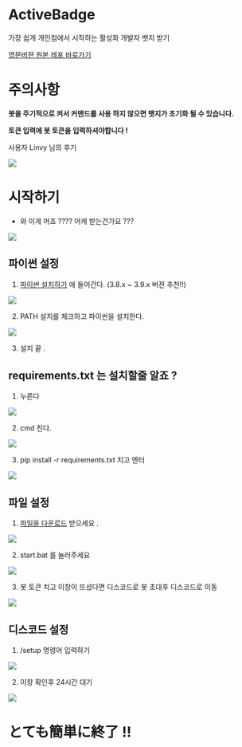 # ActiveBadge
가장 쉽게 개인컴에서 시작하는 활성화 개발자 뱃지 받기

[영문버젼 원본 레포 바로가기](https://github.com/AlexFlipnote/GiveMeBadge)

# 주의사항
**봇을 주기적으로 켜서 커맨드를 사용 하지 않으면 뱃지가 초기화 될 수 있습니다.**

**토큰 입력에 봇 토큰을 입력하셔야합니다 !**

사용자 Linvy 님의 후기

![](https://user-images.githubusercontent.com/87593151/221869849-92850aad-e7b9-4474-b250-cb82a1686ef3.png)


# 시작하기
- 와 이게 머죠 ???? 어캐 받는건가요 ???


![](https://user-images.githubusercontent.com/87593151/221851753-31db4c3f-0965-41e1-84a2-8477f18326b2.png)



## 파이썬 설정

1. [파이썬 설치하기](https://www.python.org/downloads) 에 들어간다. (3.8.x ~ 3.9.x 버젼 추천!!)

![](https://cdn.discordapp.com/attachments/1079954733151817751/1080049139565469716/image.png)

2. PATH 설치를 체크하고 파이썬을 설치한다.

![](https://img1.daumcdn.net/thumb/R1280x0/?scode=mtistory2&fname=https%3A%2F%2Fblog.kakaocdn.net%2Fdn%2FcMcLCM%2FbtrbvxGsPfb%2Fnrr4Fe4hem3g3ZRXnUSnO1%2Fimg.png)

3. 설치 끝 .

## requirements.txt 는 설치할줄 알죠 ? 

1. 누른다

![](https://user-images.githubusercontent.com/87593151/221867312-e6916efd-a3d0-41e1-8377-d2cb099848b5.png)

2. cmd 친다.

![](https://user-images.githubusercontent.com/87593151/221867559-da4ffc3e-cc53-4011-a64c-e4efb4712f0d.png)

3. pip install -r requirements.txt 치고 엔터

![](https://user-images.githubusercontent.com/87593151/221868222-343a94cf-4caf-4b4d-852a-943776077bd2.png)


## 파일 설정

1. [파일을 다운로드](https://github.com/Lychee4321/ActiveBadge/archive/refs/heads/main.zip) 받으세요 .

![](https://user-images.githubusercontent.com/87593151/221862642-9ad72859-a09d-490e-bca5-c0cab8395688.png)

2. start.bat 를 눌러주세요

![](https://user-images.githubusercontent.com/87593151/221863203-4614f006-b53b-4cdc-9e7c-d0eada539bf3.png)

3. 봇 토큰 치고 이창이 뜨셨다면 디스코드로 봇 초대후 디스코드로 이동

![](https://user-images.githubusercontent.com/87593151/221863623-7f3a97e8-07fb-4c18-92c9-c46ecf96c64f.png)

## 디스코드 설정

1. /setup 명령어 입력하기

![](https://user-images.githubusercontent.com/87593151/221864119-9c2cb510-2926-4c50-a690-be7b0edde110.png)

2. 이창 확인후 24시간 대기

![](https://user-images.githubusercontent.com/87593151/221864238-6b588503-0850-4134-87db-576b1170effd.png)

# とても簡単に終了 !!



